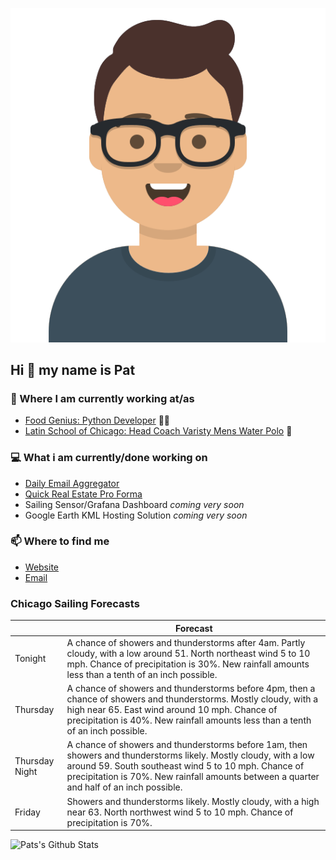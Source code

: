 [![Social banner for p-j-falconer](https://raw.githubusercontent.com/P-J-FALCONER/P-J-FALCONER/master/assets/avataaars.svg)](https://patfalconer.com/)
## Hi :wave: my name is Pat

### 💼 Where I am currently working at/as
- [Food Genius: Python Developer](https://getfoodgenius.com/) 🍔🐍
- [Latin School of Chicago: Head Coach Varisty Mens Water Polo](https://www.latinschool.org/) 🤽


### 💻 What i am currently/done working on
 - [Daily Email Aggregator](https://github.com/P-J-FALCONER/dott_daily_mail)
 - [Quick Real Estate Pro Forma](https://github.com/P-J-FALCONER/henry)
 - Sailing Sensor/Grafana Dashboard *coming very soon*
 - Google Earth KML Hosting Solution *coming very soon*

### 📫 Where to find me
 - [Website](https://patfalconer.com/)
 - [Email](mailto:patrick.j.falconer@gmail.com)


### Chicago Sailing Forecasts
|   | Forecast  |
|---|---|
| Tonight | A chance of showers and thunderstorms after 4am. Partly cloudy, with a low around 51. North northeast wind 5 to 10 mph. Chance of precipitation is 30%. New rainfall amounts less than a tenth of an inch possible. |
| Thursday | A chance of showers and thunderstorms before 4pm, then a chance of showers and thunderstorms. Mostly cloudy, with a high near 65. East wind around 10 mph. Chance of precipitation is 40%. New rainfall amounts less than a tenth of an inch possible. |
| Thursday Night | A chance of showers and thunderstorms before 1am, then showers and thunderstorms likely. Mostly cloudy, with a low around 59. South southeast wind 5 to 10 mph. Chance of precipitation is 70%. New rainfall amounts between a quarter and half of an inch possible. |
| Friday | Showers and thunderstorms likely. Mostly cloudy, with a high near 63. North northwest wind 5 to 10 mph. Chance of precipitation is 70%. |

![Pats's Github Stats](https://github-readme-stats.vercel.app/api?username=p-j-falconer&show_icons=true&theme=radical)
